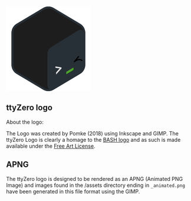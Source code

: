 ![ttyZero Logo](/assets/ttyzero_animated.png?raw=true)

## ttyZero logo

About the logo:

The Logo was created by Pomke (2018) using Inkscape and GIMP. 
The ttyZero Logo is clearly a homage to the [BASH logo](https://github.com/odb/official-bash-logo) and as such is made available under the [Free Art License](http://artlibre.org/licence/lal/en/).

## APNG

The ttyZero logo is designed to be rendered as an APNG (Animated PNG Image) 
and images found in the /assets directory ending in `_animated.png` have been 
generated in this file format using the GIMP.

